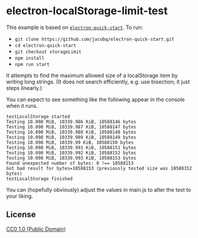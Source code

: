 # electron-localStorage-limit-test

This example is based on [`electron-quick-start`](https://github.com/electron/electron-quick-start).
To run:

* `git clone https://github.com/jacobq/electron-quick-start.git`
* `cd electron-quick-start`
* `git checkout storageLimit`
* `npm install`
* `npm run start`

It attempts to find the maximum allowed size of a localStorage item by writing long strings.
(It does not search efficiently, e.g. use bisection; it just steps linearly.)

You can expect to see something like the following appear in the console when it runs.
```
testLocalStorage started
Testing 10.098 MiB, 10339.986 KiB, 10588146 bytes
Testing 10.098 MiB, 10339.987 KiB, 10588147 bytes
Testing 10.098 MiB, 10339.988 KiB, 10588148 bytes
Testing 10.098 MiB, 10339.989 KiB, 10588149 bytes
Testing 10.098 MiB, 10339.99 KiB, 10588150 bytes
Testing 10.098 MiB, 10339.991 KiB, 10588151 bytes
Testing 10.098 MiB, 10339.992 KiB, 10588152 bytes
Testing 10.098 MiB, 10339.993 KiB, 10588153 bytes
Found unexpected number of bytes: 0 !== 10588153
Got bad result for bytes=10588153 (previously tested size was 10588152 bytes)
testLocalStorage finished
```

You can (hopefully obviously) adjust the values in main.js to alter the test to your liking.

## License

[CC0 1.0 (Public Domain)](LICENSE.md)

